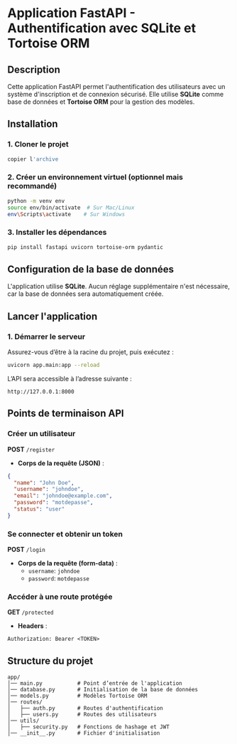 # Application FastAPI - Authentification avec SQLite et Tortoise ORM

## Description
Cette application FastAPI permet l'authentification des utilisateurs avec un système d'inscription et de connexion sécurisé. Elle utilise **SQLite** comme base de données et **Tortoise ORM** pour la gestion des modèles.

## Installation

### 1. Cloner le projet
```bash
copier l'archive
```

### 2. Créer un environnement virtuel (optionnel mais recommandé)
```bash
python -m venv env
source env/bin/activate  # Sur Mac/Linux
env\Scripts\activate    # Sur Windows
```

### 3. Installer les dépendances
```bash
pip install fastapi uvicorn tortoise-orm pydantic
```

## Configuration de la base de données
L'application utilise **SQLite**. Aucun réglage supplémentaire n'est nécessaire, car la base de données sera automatiquement créée.

## Lancer l'application

### 1. Démarrer le serveur
Assurez-vous d’être à la racine du projet, puis exécutez :
```bash
uvicorn app.main:app --reload
```

L’API sera accessible à l’adresse suivante :
```
http://127.0.0.1:8000
```

## Points de terminaison API

### Créer un utilisateur
**POST** `/register`
- **Corps de la requête (JSON)** :
```json
{
  "name": "John Doe",
  "username": "johndoe",
  "email": "johndoe@example.com",
  "password": "motdepasse",
  "status": "user"
}
```

### Se connecter et obtenir un token
**POST** `/login`
- **Corps de la requête (form-data)** :
  - `username`: `johndoe`
  - `password`: `motdepasse`

### Accéder à une route protégée
**GET** `/protected`
- **Headers** :
```http
Authorization: Bearer <TOKEN>
```

## Structure du projet
```
app/
│── main.py           # Point d’entrée de l'application
│── database.py       # Initialisation de la base de données
│── models.py         # Modèles Tortoise ORM
│── routes/
│   ├── auth.py       # Routes d'authentification
│   ├── users.py      # Routes des utilisateurs
│── utils/
│   ├── security.py   # Fonctions de hashage et JWT
│── __init__.py       # Fichier d'initialisation
```